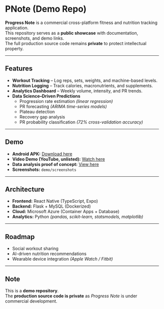 # PNote (Demo Repo)

**Progress Note** is a commercial cross-platform fitness and nutrition tracking application.  
This repository serves as a **public showcase** with documentation, screenshots, and demo links.  
The full production source code remains **private** to protect intellectual property.  

---

## Features

- **Workout Tracking** – Log reps, sets, weights, and machine-based levels.  
- **Nutrition Logging** – Track calories, macronutrients, and supplements.  
- **Analytics Dashboard** – Weekly volume, intensity, and PR trends.  
- **Data Science–Driven Predictions**  
  - Progression rate estimation *(linear regression)*  
  - PR forecasting *(ARIMA time-series models)*  
  - Plateau detection  
  - Recovery gap analysis  
  - PR probability classification *(72% cross-validation accuracy)*  

---

## Demo

- **Android APK:** [Download here](#https://expo.dev/accounts/carlyon/projects/p-note/builds/dba710d7-e74a-4ad5-bd52-b463a28fdb82)    
- **Video Demo (YouTube, unlisted):** [Watch here](#https://www.youtube.com/playlist?list=PLBXTsix5hOG72uMRxgAsm-baFxPwtASec) 
- **Data analysis proof of concept:** [View here](#https://github.com/TroubledDreamer/workout-analytics) 
- **Screenshots:** `demo/screenshots`   

---

## Architecture

- **Frontend:** React Native (TypeScript, Expo)  
- **Backend:** Flask + MySQL (Dockerized)  
- **Cloud:** Microsoft Azure (Container Apps + Database)  
- **Analytics:** Python *(pandas, scikit-learn, statsmodels, matplotlib)*  

---

## Roadmap

- Social workout sharing  
- AI-driven nutrition recommendations  
- Wearable device integration *(Apple Watch / Fitbit)*  

---

## Note

This is a **demo repository**.  
The **production source code is private** as *Progress Note* is under commercial development.  
